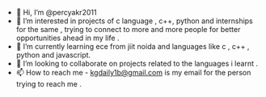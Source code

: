 - 👋 Hi, I’m @percyakr2011
- 👀 I’m interested in projects of c language , c++, python and internships for the same , trying to connect to more and more people for better opportunities ahead in my life .
- 🌱 I’m currently learning ece from jiit noida and languages like c , c++ , python and javascript. 
- 💞️ I’m looking to collaborate on projects related to the languages i learnt .
- 📫 How to reach me - kgdaily1b@gmail.com is my email for the person trying to reach me .

<!---
percyakr2011/percyakr2011 is a ✨ special ✨ repository because its `README.md` (this file) appears on your GitHub profile.
You can click the Preview link to take a look at your changes.
--->
